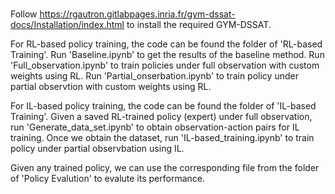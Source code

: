 # 

Follow https://rgautron.gitlabpages.inria.fr/gym-dssat-docs/Installation/index.html to install the required GYM-DSSAT.

For RL-based policy training, the code can be found the folder of 'RL-based Training'. Run 'Baseline.ipynb' to get the results of the baseline method. Run 'Full_observation.ipynb' to train policies under full observation with custom weights using RL. Run 'Partial_onserbation.ipynb' to train policy under partial observtion with custom weights using RL.

For IL-based policy training, the code can be found the folder of 'IL-based Training'. Given a saved RL-trained policy (expert) under full observation, run 'Generate_data_set.ipynb' to obtain observation-action pairs for IL training. Once we obtain the dataset, run 'IL-based_training.ipynb' to train policy under partial observbation using IL.

Given any trained policy, we can use the corresponding file from the folder of 'Policy Evalution' to evalute its performance. 
